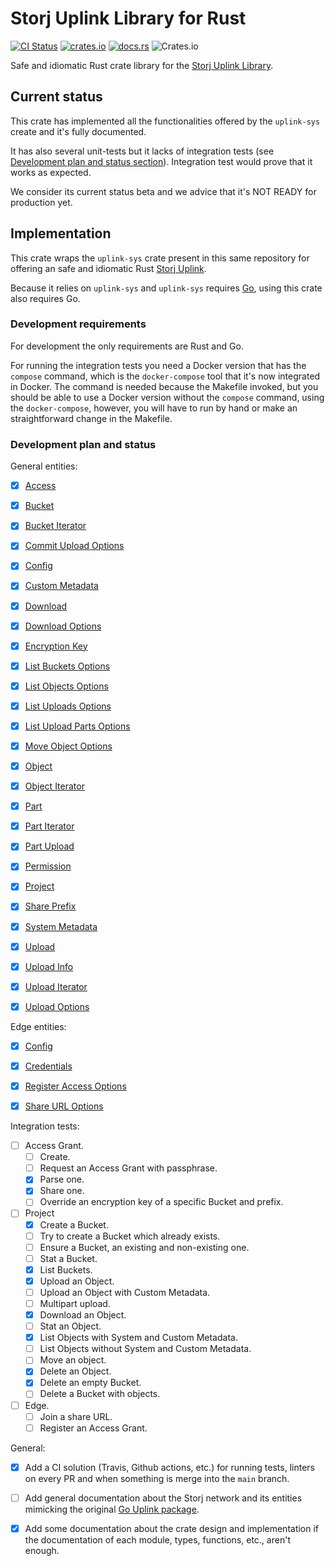 # Storj Uplink Library for Rust

[![CI Status](https://img.shields.io/github/workflow/status/storj-thirdparty/uplink-rust/uplink?style=for-the-badge)](https://github.com/storj-thirdparty/uplink-rust/actions/workflows/uplink.yml)
[![crates.io](https://img.shields.io/crates/v/uplink.svg?style=for-the-badge)](https://crates.io/crates/uplink)
[![docs.rs](https://img.shields.io/docsrs/uplink?style=for-the-badge)](https://docs.rs/uplink)
![Crates.io](https://img.shields.io/crates/d/uplink?style=for-the-badge)

Safe and idiomatic Rust crate library for the [Storj Uplink Library][storj-uplink].

## Current status

This crate has implemented all the functionalities offered by the `uplink-sys`
create and it's fully documented.

It has also several unit-tests but it lacks of integration tests (see
[Development plan and status section](#development-plan-and-status)).
Integration test would prove that it works as expected.

We consider its current status beta and we advice that  it's NOT READY for
production yet.

## Implementation

This crate wraps the `uplink-sys` crate present in this same repository for
offering an safe and idiomatic Rust [Storj Uplink][storj-uplink].

Because it relies on `uplink-sys` and `uplink-sys` requires [Go](https://golang.org),
using this crate also requires Go.

### Development requirements

For development the only requirements are Rust and Go.

For running the integration tests you need a Docker version that has the `compose`
command, which is the `docker-compose` tool that it's now integrated in Docker.
The command is needed because the Makefile invoked, but you should be able to
use a Docker version without the `compose` command,  using the `docker-compose`,
however, you will have to run by hand or make an straightforward change in the
Makefile.

### Development plan and status

General entities:

- [X] [Access](https://pkg.go.dev/storj.io/uplink#Access)
- [X] [Bucket](https://pkg.go.dev/storj.io/uplink#Bucket)
- [X] [Bucket Iterator](https://pkg.go.dev/storj.io/uplink#BucketIterator)
- [X] [Commit Upload Options](https://pkg.go.dev/storj.io/uplink#CommitUploadOptions)
- [X] [Config](https://pkg.go.dev/storj.io/uplink#Config)
- [X] [Custom Metadata](https://pkg.go.dev/storj.io/uplink#CustomMetadata)
- [X] [Download](https://pkg.go.dev/storj.io/uplink#Download)
- [X] [Download Options](https://pkg.go.dev/storj.io/uplink#DownloadOptions)
- [X] [Encryption Key](https://pkg.go.dev/storj.io/uplink#EncryptionKey)
- [X] [List Buckets Options](https://pkg.go.dev/storj.io/uplink#ListBucketsOptions)
- [X] [List Objects Options](https://pkg.go.dev/storj.io/uplink#ListObjectsOptions)
- [X] [List Uploads Options](https://pkg.go.dev/storj.io/uplink#ListUploadsOptions)
- [X] [List Upload Parts Options](https://pkg.go.dev/storj.io/uplink#ListUploadPartsOptions)
- [X] [Move Object Options](https://pkg.go.dev/storj.io/uplink#MoveObjectOptions)
- [X] [Object](https://pkg.go.dev/storj.io/uplink#Object)
- [X] [Object Iterator](https://pkg.go.dev/storj.io/uplink#ObjectIterator)
- [X] [Part](https://pkg.go.dev/storj.io/uplink#Part)
- [X] [Part Iterator](https://pkg.go.dev/storj.io/uplink#PartIterator)
- [X] [Part Upload](https://pkg.go.dev/storj.io/uplink#PartUpload)
- [X] [Permission](https://pkg.go.dev/storj.io/uplink#Permission)
- [X] [Project](https://pkg.go.dev/storj.io/uplink#Project)
- [X] [Share Prefix](https://pkg.go.dev/storj.io/uplink#SharePrefix)
- [X] [System Metadata](https://pkg.go.dev/storj.io/uplink#SystemMetadata)
- [X] [Upload](https://pkg.go.dev/storj.io/uplink#Upload)
- [X] [Upload Info](https://pkg.go.dev/storj.io/uplink#UploadInfo)
- [X] [Upload Iterator](https://pkg.go.dev/storj.io/uplink#UploadIterator)
- [X] [Upload Options](https://pkg.go.dev/storj.io/uplink#UploadOptions)


Edge entities:

- [X] [Config](https://pkg.go.dev/storj.io/uplink/edge#Config)
- [X] [Credentials](https://pkg.go.dev/storj.io/uplink/edge#Credentials)
- [X] [Register Access Options](https://pkg.go.dev/storj.io/uplink/edge#RegisterAccessOptions)
- [X] [Share URL Options](https://pkg.go.dev/storj.io/uplink/edge#ShareURLOptions)


Integration tests:

- [ ] Access Grant.
  - [ ] Create.
  - [ ] Request an Access Grant with passphrase.
  - [X] Parse one.
  - [X] Share one.
  - [ ] Override an encryption key of a specific Bucket and prefix.
- [ ] Project
  - [X] Create a Bucket.
  - [ ] Try to create a Bucket which already exists.
  - [ ] Ensure a Bucket, an existing and non-existing one.
  - [ ] Stat a Bucket.
  - [X] List Buckets.
  - [X] Upload an Object.
  - [ ] Upload an Object with Custom Metadata.
  - [ ] Multipart upload.
  - [X] Download an Object.
  - [ ] Stat an Object.
  - [X] List Objects with System and Custom Metadata.
  - [ ] List Objects without System and Custom Metadata.
  - [ ] Move an object.
  - [X] Delete an Object.
  - [X] Delete an empty Bucket.
  - [ ] Delete a Bucket with objects.
- [ ] Edge.
  - [ ] Join a share URL.
  - [ ] Register an Access Grant.

General:

- [X] Add a CI solution (Travis, Github actions, etc.) for running tests,
      linters on every PR and when something is merge into the `main` branch.
- [ ] Add general documentation about the Storj network and its entities
      mimicking the original [Go Uplink package](https://pkg.go.dev/storj.io/uplink#section-documentation).
- [X] Add some documentation about the crate design and implementation if the
      documentation of each module, types, functions, etc., aren't enough.



[storj-uplink]: https://github.com/storj/uplink
